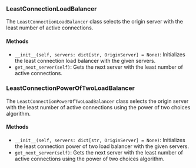 ### LeastConnectionLoadBalancer
The `LeastConnectionLoadBalancer` class selects the origin server with the least number of active connections.

#### Methods
- `__init__(self, servers: dict[str, OriginServer] = None)`: Initializes the least connection load balancer with the given servers.
- `get_next_server(self)`: Gets the next server with the least number of active connections.

### LeastConnectionPowerOfTwoLoadBalancer
The `LeastConnectionPowerOfTwoLoadBalancer` class selects the origin server with the least number of active connections using the power of two choices algorithm.

#### Methods
- `__init__(self, servers: dict[str, OriginServer] = None)`: Initializes the least connection power of two load balancer with the given servers.
- `get_next_server(self)`: Gets the next server with the least number of active connections using the power of two choices algorithm.